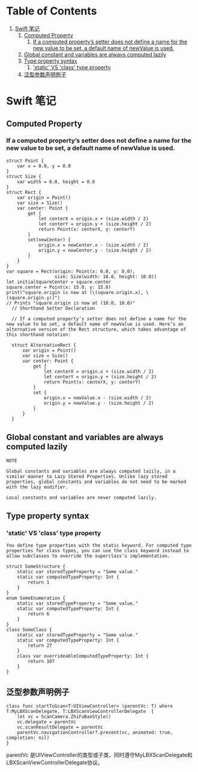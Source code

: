 
# Table of Contents

1.  [Swift 笔记](#orgbe4f462)
    1.  [Computed Property](#orgb86da12)
        1.  [If a computed property’s setter does not define a name for the new value to be set, a default name of newValue is used.](#org765d6e4)
    2.  [Global constant and variables are always computed lazily](#orgb33f4ce)
    3.  [Type property syntax](#orgdff4cb1)
        1.  ['static' VS 'class' type property](#org587d819)
    4.  [泛型参数声明例子](#orgd0d8843)


<a id="orgbe4f462"></a>

# Swift 笔记


<a id="orgb86da12"></a>

## Computed Property


<a id="org765d6e4"></a>

### If a computed property’s setter does not define a name for the new value to be set, a default name of newValue is used.

    struct Point {
        var x = 0.0, y = 0.0
    }
    struct Size {
        var width = 0.0, height = 0.0
    }
    struct Rect {
        var origin = Point()
        var size = Size()
        var center: Point {
            get {
                let centerX = origin.x + (size.width / 2)
                let centerY = origin.y + (size.height / 2)
                return Point(x: centerX, y: centerY)
            }
            set(newCenter) {
                origin.x = newCenter.x - (size.width / 2)
                origin.y = newCenter.y - (size.height / 2)
            }
        }
    }
    var square = Rect(origin: Point(x: 0.0, y: 0.0),
                      size: Size(width: 10.0, height: 10.0))
    let initialSquareCenter = square.center
    square.center = Point(x: 15.0, y: 15.0)
    print("square.origin is now at (\(square.origin.x), \(square.origin.y))")
    // Prints "square.origin is now at (10.0, 10.0)"
      // Shorthand Setter Declaration
    
      // If a computed property’s setter does not define a name for the new value to be set, a default name of newValue is used. Here’s an alternative version of the Rect structure, which takes advantage of this shorthand notation:
    
      struct AlternativeRect {
          var origin = Point()
          var size = Size()
          var center: Point {
              get {
                  let centerX = origin.x + (size.width / 2)
                  let centerY = origin.y + (size.height / 2)
                  return Point(x: centerX, y: centerY)
              }
              set {
                  origin.x = newValue.x - (size.width / 2)
                  origin.y = newValue.y - (size.height / 2)
              }
          }
      }


<a id="orgb33f4ce"></a>

## Global constant and variables are always computed lazily

    NOTE
    
    Global constants and variables are always computed lazily, in a similar manner to Lazy Stored Properties. Unlike lazy stored properties, global constants and variables do not need to be marked with the lazy modifier.
    
    Local constants and variables are never computed lazily.


<a id="orgdff4cb1"></a>

## Type property syntax


<a id="org587d819"></a>

### 'static' VS 'class' type property

    You define type properties with the static keyword. For computed type properties for class types, you can use the class keyword instead to allow subclasses to override the superclass’s implementation.

    struct SomeStructure {
        static var storedTypeProperty = "Some value."
        static var computedTypeProperty: Int {
            return 1
        }
    }
    enum SomeEnumeration {
        static var storedTypeProperty = "Some value."
        static var computedTypeProperty: Int {
            return 6
        }
    }
    class SomeClass {
        static var storedTypeProperty = "Some value."
        static var computedTypeProperty: Int {
            return 27
        }
        class var overrideableComputedTypeProperty: Int {
            return 107
        }
    }


<a id="orgd0d8843"></a>

## 泛型参数声明例子

    class func startToScan<T:UIViewController> (parentVc: T) where T:MyLBXScanDelegate, T:LBXScanViewControllerDelegate  {
        let vc = ScanCamera.ZhiFuBaoStyle()
        vc.delegate = parentVc
        vc.scanResultDelegate = parentVc
        parentVc.navigationController?.present(vc, animated: true, completion: nil)
    }

parentVc 是UIViewController的类型或子类，同时遵守MyLBXScanDelegate和 LBXScanViewControllerDelegate协议。

